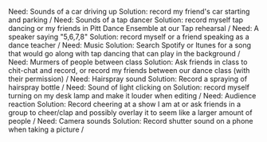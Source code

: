 Need: Sounds of a car driving up Solution: record my friend's car starting and parking /
Need: Sounds of a tap dancer Solution: record myself tap dancing or my friends in Pitt Dance Ensemble at our Tap rehearsal /
Need: A speaker saying "5,6,7,8" Solution: record myself or a friend speaking as a dance teacher /
Need: Music Solution: Search Spotify or Itunes for a song that would go along with tap dancing that can play in the background /
Need: Murmers of people between class Solution: Ask friends in class to chit-chat and record, or record my friends between our dance class (with their permission) /
Need: Hairspray sound Solution: Record a spraying of hairspray bottle /
Need: Sound of light clicking on Solution: record myself turning on my desk lamp and make it louder when editing /
Need: Audience reaction Solution: Record cheering at a show I am at or ask friends in a group to cheer/clap and possibly overlay it to seem like a larger amount of people /
Need: Camera sounds Solution: Record shutter sound on a phone when taking a picture /
